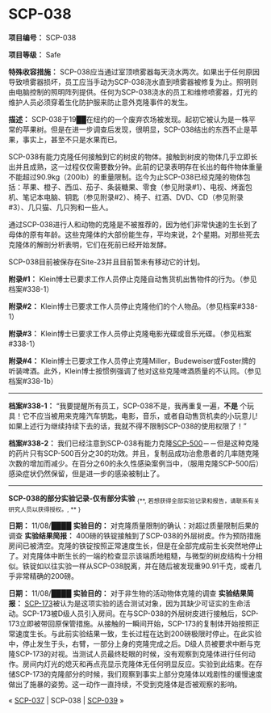 # SCP-038
                        


**项目编号：** SCP-038

**项目等级：** Safe

**特殊收容措施：** SCP-038应当通过室顶喷雾器每天浇水两次。如果出于任何原因导致喷雾器损坏，员工应当手动为SCP-038浇水直到喷雾器被修复为止。照明则由电脑控制的照明阵列提供。任何为SCP-038浇水的员工和维修喷雾器，灯光的维护人员必须穿着生化防护服来防止意外克隆事件的发生。

**描述：** SCP-038于19██在纽约的一个废弃农场被发现。起初它被认为是一株平常的苹果树。但是在进一步调查后发现，很明显，SCP-038结出的东西不止是苹果，事实上，甚至不只是水果而已。

SCP-038有能力克隆任何接触到它的树皮的物体。接触到树皮的物体几乎立即长出并且成熟，这一过程仅仅需要数分钟。此前的记录表明存在长出的每件物体重量不能超过90.9kg（200lb）的重量限制。迄今为止SCP-038已经克隆的物体包括：苹果、橙子、西瓜、茄子、条装糖果、零食（参见附录#1）、电视、烤面包机、笔记本电脑、钥匙（参见附录#2）、椅子、红酒、DVD、CD（参见附录#3）、几只猫、几只狗和一些人。

通过SCP-038进行人和动物的克隆是不被推荐的，因为他们非常快速的生长到了母体的原有年龄。这些克隆体的大部份能生存，平均来说，2个星期。对那些死去克隆体的解剖分析表明，它们在死前已经开始发酵。

SCP-038目前被保存在Site-23并且目前暂未有移动它的计划。

**附录#1：** Klein博士已要求工作人员停止克隆自动售货机出售物件的行为。（参见档案#338-1）

**附录#2：** Klein博士已要求工作人员停止克隆他们的个人物品。（参见档案#338-1）

**附录#3：** Klein博士已要求工作人员停止克隆电影光碟或音乐光碟。（参见档案#338-1）

**附录#4：** Klein博士已要求工作人员停止克隆Miller，Budeweiser或Foster牌的听装啤酒。此外，Klein博士按惯例强调了他对这些克隆啤酒质量的不认同。（参见档案#338-1b）


---

**档案#338-1：** “我要提醒所有员工，SCP-038不是，我再重复一遍，**不是** 个玩具！它不应当被用来克隆汽车钥匙，电影，音乐，或者自动售货机卖的小玩意儿!如果上述行为继续持续下去的话，我就不得不限制SCP-038的使用权限了！”

**档案#338-2：** 我们已经注意到SCP-038有能力克隆[SCP-500](/scp-500)－－但是这种克隆的药片只有SCP-500百分之30的功效。并且，复制品成功治愈患者的几率随克隆次数的增加而减少。在百分之60的永久性感染案例当中，（服用克隆SCP-500后）感染症状仍然保留，但是进一步的感染被制止了。


---

**SCP-038的部分实验记录-仅有部分实验** 
<sub>{**, &#33509;&#24819;&#33719;&#24471;&#20840;&#37096;&#23454;&#39564;&#35760;&#24405;&#21644;&#25253;&#21578;&#65292;&#35831;&#32852;&#31995;&#26377;&#20851;&#30740;&#31350;&#20154;&#21592;&#20197;&#33719;&#24471;&#25480;&#26435;&#12290;, ** }</sub>

**日期：** 11/08/████
**实验目的：** 对克隆质量限制的确认：对超过质量限制后果的调查
**实验结果简报：** 400磅的铁锭接触到了SCP-038的外层树皮。作为预防措施房间已被清空。克隆的铁锭按照正常速度生长，但是在全部完成前生长突然地停止了。对克隆体中断生长的一端的检查显示该端质地粗糙，与微型的树皮结构十分相似。铁锭如以往实验一样从SCP-038脱离，并在随后被发现重90.91千克，或者几乎非常精确的200磅。

**日期：** 11/08/████
**实验目的：** 对于非生物的活动物体克隆的调查
**实验结果简报：** [SCP-173](/scp-173)被认为是这项实验的适合测试对象，因为其缺少可证实的生命活动。SCP-173被D级人员引入房间。在与SCP-038的外层树皮进行接触后，SCP-173立即被带回原保管措施。从接触的一瞬间开始，SCP-173的复制体开始按照正常速度生长。与此前实验结果一致，生长过程在达到200磅极限时停止。在此实验中，停止发生于头，右臂，一部分上身的克隆完成之后。D级人员被要求中断与克隆SCP-173的对视。当测试人员最终眨眼的时候，没有观察到克隆体进行任何动作。房间内灯光的熄灭和再点亮显示克隆体无任何明显反应。实验到此结束。在存储SCP-173的克隆部分的时候，我们观察到事实上部分克隆体以戏剧性的缓慢速度做出了施暴的姿势。这一动作一直持续，不受到克隆体是否被观察的影响。



« [SCP-037](/scp-037) | SCP-038 | [SCP-039](/scp-039) »





                    